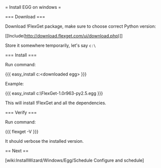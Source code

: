 = Install EGG on windows =

=== Download ===

Download !FlexGet package, make sure to choose correct Python version:

[[Include(http://download.flexget.com/ui/download.php)]]

Store it somewhere temporarily, let's say `c:\`

=== Install ===

Run command:

{{{
easy_install c:\<downloaded egg>
}}}

Example:

{{{
easy_install c:\FlexGet-1.0r963-py2.5.egg
}}}

This will install !FlexGet and all the dependencies.

=== Verify ===

Run command:

{{{
flexget -V
}}}

It should verbose the installed version.

== Next ==

[wiki:InstallWizard/Windows/Egg/Schedule Configure and schedule]

